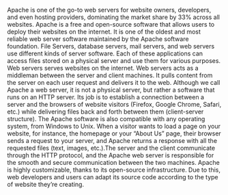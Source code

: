 Apache is one of the go-to web servers for website owners, developers, and even hosting providers, dominating the market share by 33% across all websites. Apache is a free and open-source software that allows users to deploy their websites on the internet. It is one of the oldest and most reliable web server software maintained by the Apache software foundation. 
File Servers, database servers, mail servers, and web servers use different kinds of server software. Each of these applications can access files stored on a physical server and use them for various purposes. Web servers serves websites on the internet. Web servers acts as a middleman between the server and client machines. It pulls content from the server on each user request and delivers it to the web. 
Although we call Apache a web server, it is not a physical server, but rather a software that runs on an HTTP server. Its job is to establish a connection between a server and the browsers of website visitors (Firefox, Google Chrome, Safari, etc.) while delivering files back and forth between them (client-server structure). The Apache software is also compatible with any operating system, from Windows to Unix. 
When a visitor wants to load a page on your website, for instance, the homepage or your “About Us” page, their browser sends a request to your server, and Apache returns a response with all the requested files (text, images, etc.).The server and the client communicate through the HTTP protocol, and the Apache web server is responsible for the smooth and secure communication between the two machines.
Apache is highly customizable, thanks to its open-source infrastructure. Due to this, web developers and users can adapt its source code according to the type of website they’re creating. 



